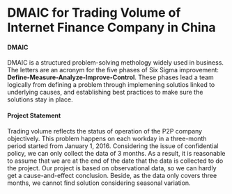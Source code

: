 # DMAIC for Trading Volume of Internet Finance Company in China

#### DMAIC

DMAIC is a structured problem-solving methology widely used in business. The letters are an acronym for the five phases of Six Sigma improvement: **Define-Measure-Analyze-Improve-Control**. These phases lead a team logically from defining a problem through implemening solutios linked to underlying causes, and establishing best practices to make sure the solutions stay in place.

#### Project Statement

Trading volume reflects the status of operation of the P2P company objectively. This problem happens on each workday in a three-month period started from January 1, 2016. Considering the issue of confidential policy, we can only collect the data of 3 months. As a result, it is reasonable to assume that we are at the end of the date that the data is collected to do the project. Our project is based on observational data, so we can hardly get a cause-and-effect conclusion. Beside, as the data only covers three months, we cannot find solution considering seasonal variation. 



